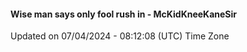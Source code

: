 #### Wise man says only fool rush in - McKidKneeKaneSir
Updated on 07/04/2024 - 08:12:08 (UTC) Time Zone
